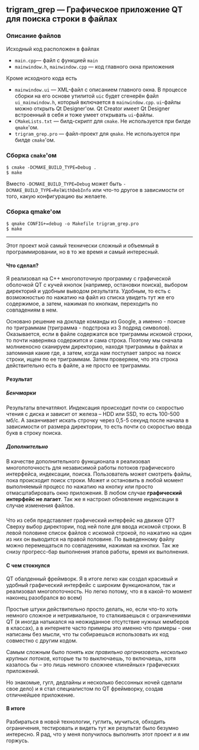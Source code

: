 trigram_grep — Графическое приложение QT для поиска строки в файлах
-------------------------------------------------------

### Описание файлов

Исходный код расположен в файлах
 - `main.cpp`— файл с функцией `main`
 - `mainwindow.h`, `mainwindow.cpp` — код главного окна приложения
 
 Кроме исходного кода есть
 - `mainwindow.ui` — XML-файл с описанием главного окна. В процессе сборки на его основе утилитой `uic` будет сгенерён файл `ui_mainwindow.h`, который включается в `mainwindow.cpp`. `ui`-файлы можно открыть Qt Designer'ом. Qt Creator имеет Qt Designer встроенный в себя и тоже умеет открывать `ui`-файлы.
 - `CMakeLists.txt` — билд-скрипт для `cmake`.  Не используется при билде `qmake`'ом.
 - `trigram_grep.pro` — файл-проект для `qmake`. Не используется при билде `cmake`'ом.

### Сборка `cmake`'ом

    $ cmake -DCMAKE_BUILD_TYPE=Debug .
    $ make

Вместо `-DCMAKE_BUILD_TYPE=Debug` может быть `-DCMAKE_BUILD_TYPE=RelWithDebInfo` или что-то другое в зависимости от того, какую конфигурацию вы желаете.

### Сборка qmake'ом

    $ qmake CONFIG+=debug -o Makefile trigram_grep.pro
    $ make

-------------------------------------------------------
Этот проект мой самый технически сложный и объемный в программировании, но в то же время и самый интересный.

#### Что сделал?
Я реализовал на C++ многопоточную программу с графической оболочкой QT с кучей кнопок (например, остановки поиска), выбором директорий и удобным выводом результата. Удобным, то есть с возможностью по нажатию на файл из списка увидеть тут же его содержимое, а затем, нажимая по кнопкам, переходить по совпадениям в нем.

Основано решение на докладе команды из Google, а именно - поиске по триграммам (триграмма - подстрока из 3 подряд символов). Оказывается, если в файле содержатся все триграммы искомой строки, то почти наверняка содержится и сама строка. Поэтому мы сначала молниеносно сканируем директорию, находя триграммы в файлах и запоминая какие где, а затем, когда нам поступает запрос на поиск строки, ищем по ее триграммам. Затем проверяем, что эта строка действительно есть в файле, а не просто ее триграммы.

#### Результат
##### Бенчмарки
Результаты впечатляют. Индексация происходит почти со скоростью чтения с диска и зависит от железа – HDD или SSD, то есть 100-500 мб/c. А заканчивает искать строчку через 0,5-5 секунд после начала в зависимости от размера директории, то есть почти со скоростью ввода букв в строку поиска.
##### Дополнительно
В качестве дополнительного функционала я реализовал многопоточность для независимой работы потоков графического интерфейса, индексации, поиска. Пользователь может смотреть файлы, пока происходит поиск строки. Может и остановить в любой момент выполняемый процесс по нажатию на кнопку или просто отмасштабировать окно приложения. В любом случае **графический интерфейс не лагает**. Так же я настроил обновление индексации в случае изменения файлов. 

##### 
Что из себя представляет графический интерфейс на движке QT? Сверху выбор директории, под ней поле для ввода искомой строки. В левой половине список файлов с искомой строкой, по нажатию на один из них он выводится на правой половине. По выведенному файлу можно перемещаться по совпадениям, нажимая на кнопки. Так же снизу прогресс-бар выполнения этапов работы, время их выполнения.


#### С чем стокнулся
QT обалденный фреймворк. Я в итоге легко как создал красивый и удобный графический интерфейс с широким функционалом, так и реализовал многопоточность. Но легко потому, что я в какой-то момент наконец разобрался во всем) 

Простые штуки действительно просто делать, но, если что-то хоть немного сложное и нетривиальное, то сталкиваешься с ограничениями QT (я иногда натыкался на неожиданное отсутствие нужных мемберов в классах), а в интернете часто примеры это именно что примеры - они написаны без мысли, что ты собираешься использовать их код совместно с другим кодом.

Самым сложным было понять *как правильно организовать несколько крупных потоков*, которые ты то выключаешь, то включаешь, хотя казалось бы – это лишь немного сложнее «линейных» графических приложений. 

Но знакомые, гугл, дедлайны и несколько бессонных ночей сделали свое дело) и я стал специалистом по QT фреймворку, создав отличнейшее приложение.

#### В итоге
Разбираться в новой технологии, гуглить, мучиться, обходить ограничения, тестировать и видеть тут же результат было безумно интересно. Я рад, что у меня получилось выполнить этот проект и я им горжусь.
